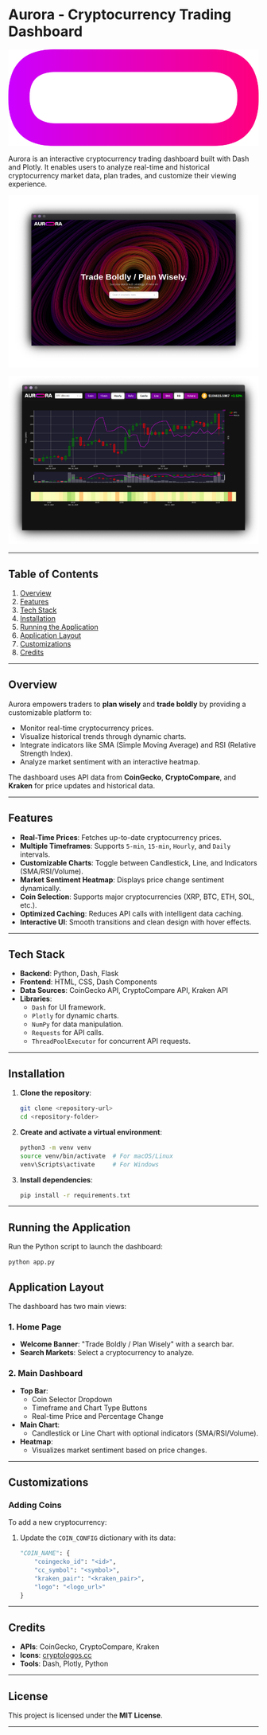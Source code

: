 # **Aurora - Cryptocurrency Trading Dashboard**

![Logo](assets/aurora_small_logo.png)

Aurora is an interactive cryptocurrency trading dashboard built with Dash and Plotly. It enables users to analyze real-time and historical cryptocurrency market data, plan trades, and customize their viewing experience.

![Home Page](assets/home.png)

![Dashboard](assets/main.png)

---

## **Table of Contents**

1. [Overview](#overview)
2. [Features](#features)
3. [Tech Stack](#tech-stack)
4. [Installation](#installation)
5. [Running the Application](#running-the-application)
6. [Application Layout](#application-layout)
7. [Customizations](#customizations)
9. [Credits](#credits)

---

## **Overview**

Aurora empowers traders to **plan wisely** and **trade boldly** by providing a customizable platform to:

- Monitor real-time cryptocurrency prices.
- Visualize historical trends through dynamic charts.
- Integrate indicators like SMA (Simple Moving Average) and RSI (Relative Strength Index).
- Analyze market sentiment with an interactive heatmap.

The dashboard uses API data from **CoinGecko**, **CryptoCompare**, and **Kraken** for price updates and historical data.

---

## **Features**

- **Real-Time Prices**: Fetches up-to-date cryptocurrency prices.
- **Multiple Timeframes**: Supports `5-min`, `15-min`, `Hourly`, and `Daily` intervals.
- **Customizable Charts**: Toggle between Candlestick, Line, and Indicators (SMA/RSI/Volume).
- **Market Sentiment Heatmap**: Displays price change sentiment dynamically.
- **Coin Selection**: Supports major cryptocurrencies (XRP, BTC, ETH, SOL, etc.).
- **Optimized Caching**: Reduces API calls with intelligent data caching.
- **Interactive UI**: Smooth transitions and clean design with hover effects.

---

## **Tech Stack**

- **Backend**: Python, Dash, Flask
- **Frontend**: HTML, CSS, Dash Components
- **Data Sources**: CoinGecko API, CryptoCompare API, Kraken API
- **Libraries**:
  - `Dash` for UI framework.
  - `Plotly` for dynamic charts.
  - `NumPy` for data manipulation.
  - `Requests` for API calls.
  - `ThreadPoolExecutor` for concurrent API requests.

---

## **Installation**

1. **Clone the repository**:

   ```bash
   git clone <repository-url>
   cd <repository-folder>
   ```

2. **Create and activate a virtual environment**:

   ```bash
   python3 -m venv venv
   source venv/bin/activate  # For macOS/Linux
   venv\Scripts\activate     # For Windows
   ```

3. **Install dependencies**:

   ```bash
   pip install -r requirements.txt
   ```

---

## **Running the Application**

Run the Python script to launch the dashboard:

```bash
python app.py
```

## **Application Layout**

The dashboard has two main views:

### **1. Home Page**
- **Welcome Banner**: "Trade Boldly / Plan Wisely" with a search bar.
- **Search Markets**: Select a cryptocurrency to analyze.

### **2. Main Dashboard**
- **Top Bar**:
  - Coin Selector Dropdown
  - Timeframe and Chart Type Buttons
  - Real-time Price and Percentage Change
- **Main Chart**:
  - Candlestick or Line Chart with optional indicators (SMA/RSI/Volume).
- **Heatmap**:
  - Visualizes market sentiment based on price changes.

---

## **Customizations**

### **Adding Coins**
To add a new cryptocurrency:
1. Update the `COIN_CONFIG` dictionary with its data:
   ```python
   "COIN_NAME": {
       "coingecko_id": "<id>",
       "cc_symbol": "<symbol>",
       "kraken_pair": "<kraken_pair>",
       "logo": "<logo_url>"
   }
   ```
---

## **Credits**

- **APIs**: CoinGecko, CryptoCompare, Kraken
- **Icons**: [cryptologos.cc](https://cryptologos.cc)
- **Tools**: Dash, Plotly, Python

---

## **License**

This project is licensed under the **MIT License**.

---

